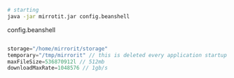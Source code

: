 ```bash
# starting
java -jar mirrotit.jar config.beanshell
```

config.beanshell
```java

storage="/home/mirrorit/storage"
temporary="/tmp/mirrorit" // this is deleted every application startup
maxFileSize=536870912l // 512mb
downloadMaxRate=1048576 // 1gb/s


```
